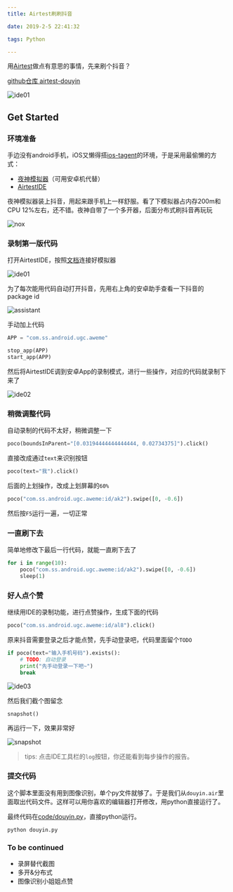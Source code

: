 ```yaml
---
title: Airtest刷刷抖音

date: 2019-2-5 22:41:32

tags: Python

---
```


用[Airtest](https://github.com/AirtestProject/Airtest)做点有意思的事情，先来刷个抖音？

[github仓库 airtest-douyin](https://github.com/Meteorix/airtest-douyin)

![ide01](/images/airtest-douyin/ide01.png)

## Get Started

### 环境准备

手边没有android手机，iOS又懒得搭[ios-tagent](https://github.com/AirtestProject/iOS-Tagent)的环境，于是采用最偷懒的方式：

*   [夜神模拟器](https://www.yeshen.com/)（可用安卓机代替）
*   [AirtestIDE](http://airtest.netease.com/)


夜神模拟器装上抖音，用起来跟手机上一样舒服。看了下模拟器占内存200m和CPU 12%左右，还不错。夜神自带了一个多开器，后面分布式刷抖音再玩玩

![nox](/images/airtest-douyin/nox.png)


### 录制第一版代码

打开AirtestIDE，按照[文档](http://airtest.netease.com/docs/cn/2_device_connection/3_emulator_connection.html#id2)连接好模拟器

![ide01](/images/airtest-douyin/ide01.png)

为了每次能用代码自动打开抖音，先用右上角的安卓助手查看一下抖音的package id

![assistant](/images/airtest-douyin/assistant.png)

手动加上代码

```python
APP = "com.ss.android.ugc.aweme"

stop_app(APP)
start_app(APP)
```

然后将AirtestIDE调到安卓App的录制模式，进行一些操作，对应的代码就录制下来了

![ide02](/images/airtest-douyin/ide02.png)


### 稍微调整代码

自动录制的代码不太好，稍微调整一下

```python
poco(boundsInParent="[0.03194444444444444, 0.02734375]").click()
```

直接改成通过`text`来识别按钮

```python
poco(text="我").click()
```

后面的上划操作，改成上划屏幕的``60%``

```python
poco("com.ss.android.ugc.aweme:id/ak2").swipe([0, -0.6])
```

然后按`F5`运行一遍，一切正常


### 一直刷下去

简单地修改下最后一行代码，就能一直刷下去了

```python
for i in range(10):
    poco("com.ss.android.ugc.aweme:id/ak2").swipe([0, -0.6])
    sleep(1)
```

### 好人点个赞

继续用IDE的录制功能，进行点赞操作，生成下面的代码

```python
poco("com.ss.android.ugc.aweme:id/al8").click()
```

原来抖音需要登录之后才能点赞，先手动登录吧，代码里面留个`TODO`

```python
if poco(text="输入手机号码").exists():
    # TODO: 自动登录
    print("先手动登录一下吧~")
    break
```

![ide03](/images/airtest-douyin/ide03.png)


然后我们截个图留念

```
snapshot()
```

再运行一下，效果非常好

![snapshot](/images/airtest-douyin/snapshot.png)


> tips: 点击IDE工具栏的`log`按钮，你还能看到每步操作的报告。



### 提交代码

这个脚本里面没有用到图像识别，单个py文件就够了。于是我们从``douyin.air``里面取出代码文件。这样可以用你喜欢的编辑器打开修改，用python直接运行了。

最终代码在[code/douyin.py](https://github.com/Meteorix/airtest-douyin/blob/master/code/douyin.py)，直接python运行。

```shell
python douyin.py
```

### To be continued

*   录屏替代截图
*   多开&分布式
*   图像识别小姐姐点赞
